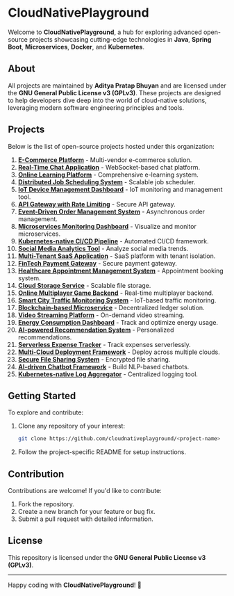 # CloudNativePlayground

Welcome to **CloudNativePlayground**, a hub for exploring advanced open-source projects showcasing cutting-edge technologies in **Java**, **Spring Boot**, **Microservices**, **Docker**, and **Kubernetes**.

## About
All projects are maintained by **Aditya Pratap Bhuyan** and are licensed under the **GNU General Public License v3 (GPLv3)**. These projects are designed to help developers dive deep into the world of cloud-native solutions, leveraging modern software engineering principles and tools.

## Projects
Below is the list of open-source projects hosted under this organization:

1. **[E-Commerce Platform](https://github.com/cloudnativeplayground/ecom-microservices)** - Multi-vendor e-commerce solution.
2. **[Real-Time Chat Application](https://github.com/cloudnativeplayground/real-time-chat-application)** - WebSocket-based chat platform.
3. **[Online Learning Platform](https://github.com/cloudnativeplayground/online-learning-platform)** - Comprehensive e-learning system.
4. **[Distributed Job Scheduling System](https://github.com/cloudnativeplayground/distributedjobscheduler)** - Scalable job scheduler.
5. **[IoT Device Management Dashboard](https://github.com/cloudnativeplayground/iotdevicedashboard)** - IoT monitoring and management tool.
6. **[API Gateway with Rate Limiting](https://github.com/cloudnativeplayground/APIGatewayRateLimiting)** - Secure API gateway.
7. **[Event-Driven Order Management System](https://github.com/cloudnativeplayground/eventdrivenordersystem)** - Asynchronous order management.
8. **[Microservices Monitoring Dashboard](https://github.com/cloudnativeplayground/microservices-monitoring-dashboard)** - Visualize and monitor microservices.
9. **[Kubernetes-native CI/CD Pipeline](https://github.com/cloudnativeplayground/k8scicdpipeline)** - Automated CI/CD framework.
10. **[Social Media Analytics Tool](https://github.com/cloudnativeplayground/social-media-analytics-tool)** - Analyze social media trends.
11. **[Multi-Tenant SaaS Application](https://github.com/cloudnativeplayground/multitenantsaas)** - SaaS platform with tenant isolation.
12. **[FinTech Payment Gateway](https://github.com/cloudnativeplayground/fintechgateway)** - Secure payment gateway.
13. **[Healthcare Appointment Management System](https://github.com/cloudnativeplayground/healthcaresystem)** - Appointment booking system.
14. **[Cloud Storage Service](https://github.com/cloudnativeplayground/cloudstorageservice)** - Scalable file storage.
15. **[Online Multiplayer Game Backend](https://github.com/cloudnativeplayground/multiplayerbackend)** - Real-time multiplayer backend.
16. **[Smart City Traffic Monitoring System](https://github.com/cloudnativeplayground/smart-city-traffic-monitoring-system)** - IoT-based traffic monitoring.
17. **[Blockchain-based Microservice](https://github.com/cloudnativeplayground/blockchainmicroservice)** - Decentralized ledger solution.
18. **[Video Streaming Platform](https://github.com/cloudnativeplayground/videostreaming)** - On-demand video streaming.
19. **[Energy Consumption Dashboard](https://github.com/cloudnativeplayground/energy-consumption-dashboard)** - Track and optimize energy usage.
20. **[AI-powered Recommendation System](https://github.com/cloudnativeplayground/ai-powered-recommendation-system)** - Personalized recommendations.
21. **[Serverless Expense Tracker](https://github.com/cloudnativeplayground/serverless-expense-tracker)** - Track expenses serverlessly.
22. **[Multi-Cloud Deployment Framework](https://github.com/cloudnativeplayground/multicloudframework)** - Deploy across multiple clouds.
23. **[Secure File Sharing System](https://github.com/cloudnativeplayground/secure-file-share)** - Encrypted file sharing.
24. **[AI-driven Chatbot Framework](https://github.com/cloudnativeplayground/chatbotframework)** - Build NLP-based chatbots.
25. **[Kubernetes-native Log Aggregator](https://github.com/cloudnativeplayground/logaggregator)** - Centralized logging tool.

## Getting Started
To explore and contribute:

1. Clone any repository of your interest:
   ```bash
   git clone https://github.com/cloudnativeplayground/<project-name>
   ```
2. Follow the project-specific README for setup instructions.

## Contribution
Contributions are welcome! If you'd like to contribute:

1. Fork the repository.
2. Create a new branch for your feature or bug fix.
3. Submit a pull request with detailed information.

## License
This repository is licensed under the **GNU General Public License v3 (GPLv3)**.

---

Happy coding with **CloudNativePlayground**! 🚀
